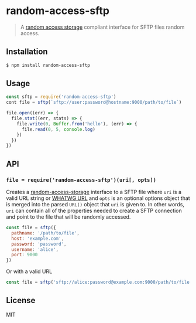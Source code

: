 random-access-sftp
==================

> A [random access storage][ras] compliant interface for SFTP files random access.

## Installation

```sh
$ npm install random-access-sftp
```

## Usage

```js
const sftp = require('random-access-sftp')
cont file = sftp(`sftp://user:password@hostname:9000/path/to/file`)

file.open((err) => {
  file.stat((err, stats) => {
    file.write(0, Buffer.from('hello'), (err) => {
      file.read(0, 5, console.log)
    })
  })
})

```

## API

### `file = require('random-access-sftp')(uri[, opts])`

Creates a [random-access-storage][ras] interface to a SFTP file where
`uri` is a valid URL string or
[WHATWG URL](https://nodejs.org/api/url.html#url_the_whatwg_url_api) and
`opts` is an optional options object that is merged into the parsed `URL()`
object that `uri` is given to. In other words, `uri` can contain all of
the properties needed to create a SFTP connection and point to the file
that will be randomly accessed.

```js
const file = sftp({
  pathname: '/path/to/file',
  host: 'example.com',
  password: 'password',
  username: 'alice',
  port: 9000
})
```

Or with a valid URL

```js
const file = sftp('sftp://alice:password@example.com:9000/path/to/file')
```

## License

MIT


[ras]: https://github.com/random-access-storage/random-access-storage
